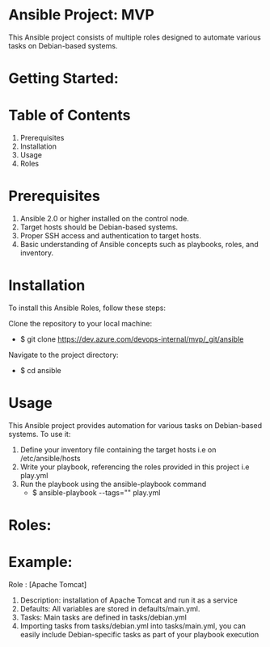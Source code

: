 # Ansible Project: MVP 

 This Ansible project consists of multiple roles designed to automate various tasks on Debian-based systems. 

# Getting Started:
# Table of Contents 

1.	Prerequisites 
2.	Installation 
3.	Usage 
4.	Roles 

# Prerequisites 

1.  Ansible 2.0 or higher installed on the control node. 
2.  Target hosts should be Debian-based systems. 
3.  Proper SSH access and authentication to target hosts. 
4.  Basic understanding of Ansible concepts such as playbooks, roles, and inventory. 
 

# Installation 

To install this Ansible Roles, follow these steps:

Clone the repository to your local machine: 
 - $ git clone https://dev.azure.com/devops-internal/mvp/_git/ansible 

Navigate to the project directory: 
 - $ cd ansible

# Usage

This Ansible project provides automation for various tasks on Debian-based systems. To use it: 
1.  Define your inventory file containing the target hosts i.e on /etc/ansible/hosts 
2.  Write your playbook, referencing the roles provided in this project i.e play.yml 
3.  Run the playbook using the ansible-playbook command 
    - $ ansible-playbook --tags="<provide specific role>" play.yml 

# Roles:
# Example:

Role : [Apache Tomcat] 
1.  Description: installation of Apache Tomcat and run it as a service   
2.  Defaults: All variables are stored in defaults/main.yml.                                                   
3.  Tasks: Main tasks are defined in tasks/debian.yml     
4.  Importing tasks from tasks/debian.yml into tasks/main.yml, you can easily include Debian-specific tasks as part of your playbook execution 
